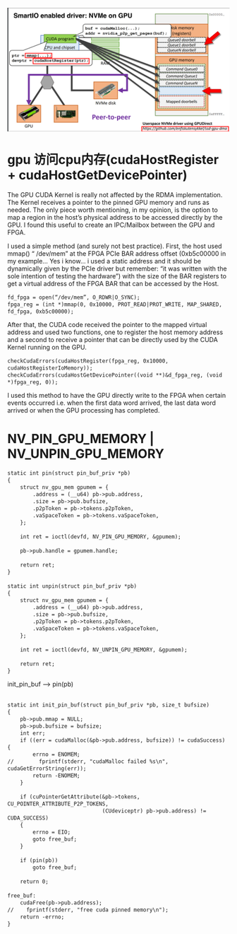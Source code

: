 
 ![images](../../pic/peer3.png)
 
 
 
#  gpu 访问cpu内存(cudaHostRegister + cudaHostGetDevicePointer)   

The GPU CUDA Kernel is really not affected by the RDMA implementation. The Kernel receives a pointer to the pinned GPU memory and runs as needed. The only piece worth mentioning, in my opinion, is the option to map a region in the host’s physical address to be accessed directly by the GPU. I found this useful to create an IPC/Mailbox between the GPU and FPGA.   

I used a simple method (and surely not best practice). First, the host used mmap() “ /dev/mem” at the FPGA PCIe BAR address offset (0xb5c00000 in my example… Yes i know… i used a static address and it should be dynamically given by the PCIe driver but remember: “it was written with the sole intention of testing the hardware”) with the size of the BAR registers to get a virtual address of the FPGA BAR that can be accessed by the Host.   
```
fd_fpga = open(“/dev/mem”, O_RDWR|O_SYNC);
fpga_reg = (int *)mmap(0, 0x10000, PROT_READ|PROT_WRITE, MAP_SHARED, fd_fpga, 0xb5c00000);
```
After that, the CUDA code received the pointer to the mapped virtual address and used two functions, one to register the host memory address and a second to receive a pointer that can be directly used by the CUDA Kernel running on the GPU.    
```
checkCudaErrors(cudaHostRegister(fpga_reg, 0x10000, cudaHostRegisterIoMemory));
checkCudaErrors(cudaHostGetDevicePointer((void **)&d_fpga_reg, (void *)fpga_reg, 0));
```
I used this method to have the GPU directly write to the FPGA when certain events occurred i.e. when the first data word arrived, the last data word arrived or when the GPU processing has completed.



#  NV_PIN_GPU_MEMORY |  NV_UNPIN_GPU_MEMORY
```
static int pin(struct pin_buf_priv *pb)
{
    struct nv_gpu_mem gpumem = {
        .address = (__u64) pb->pub.address,
        .size = pb->pub.bufsize,
        .p2pToken = pb->tokens.p2pToken,
        .vaSpaceToken = pb->tokens.vaSpaceToken,
    };

    int ret = ioctl(devfd, NV_PIN_GPU_MEMORY, &gpumem);

    pb->pub.handle = gpumem.handle;

    return ret;
}

static int unpin(struct pin_buf_priv *pb)
{
    struct nv_gpu_mem gpumem = {
        .address = (__u64) pb->pub.address,
        .size = pb->pub.bufsize,
        .p2pToken = pb->tokens.p2pToken,
        .vaSpaceToken = pb->tokens.vaSpaceToken,
    };

    int ret = ioctl(devfd, NV_UNPIN_GPU_MEMORY, &gpumem);

    return ret;
}
```

init_pin_buf  -->   pin(pb)   

```

static int init_pin_buf(struct pin_buf_priv *pb, size_t bufsize)
{
    pb->pub.mmap = NULL;
    pb->pub.bufsize = bufsize;
    int err;
    if ((err = cudaMalloc(&pb->pub.address, bufsize)) != cudaSuccess) {
        errno = ENOMEM;
//        fprintf(stderr, "cudaMalloc failed %s\n",  cudaGetErrorString(err));
        return -ENOMEM;
    }

    if (cuPointerGetAttribute(&pb->tokens, CU_POINTER_ATTRIBUTE_P2P_TOKENS,
                              (CUdeviceptr) pb->pub.address) != CUDA_SUCCESS)
    {
        errno = EIO;
        goto free_buf;
    }

    if (pin(pb))
        goto free_buf;

    return 0;

free_buf:
    cudaFree(pb->pub.address);
//    fprintf(stderr, "free cuda pinned memory\n");
    return -errno;
}
```